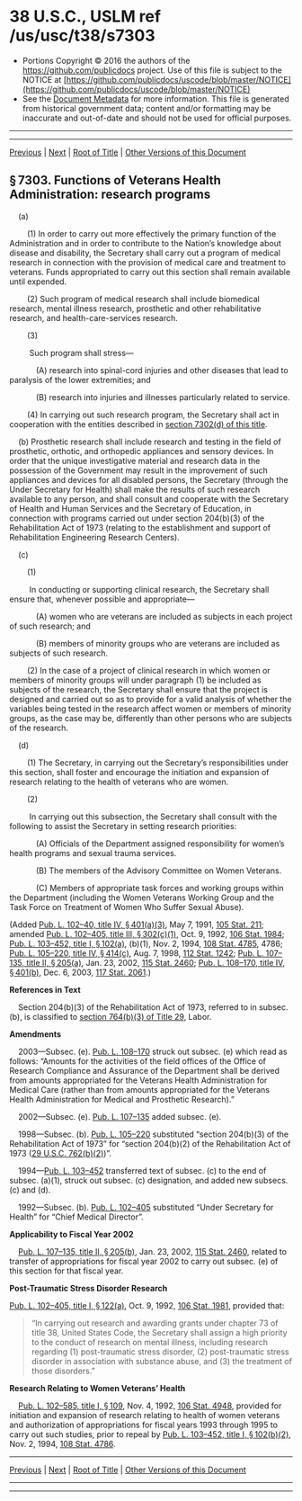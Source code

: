 ---
---

# 38 U.S.C., USLM ref /us/usc/t38/s7303

* Portions Copyright © 2016 the authors of the https://github.com/publicdocs project.
  Use of this file is subject to the NOTICE at [https://github.com/publicdocs/uscode/blob/master/NOTICE](https://github.com/publicdocs/uscode/blob/master/NOTICE)
* See the [Document Metadata](././../../../../../..//README.md) for more information.
  This file is generated from historical government data; content and/or formatting may be inaccurate and out-of-date and should not be used for official purposes.

----------
----------

[Previous](./../../../../../..//us/usc/t38/ptV/ch73/schI/m__us_usc_t38_s7302.md) | [Next](./../../../../../..//us/usc/t38/ptV/ch73/schI/m__us_usc_t38_s7304.md) | [Root of Title](./../../../../../../) | [Other Versions of this Document](https://publicdocs.github.io/go/links?ns=uslm&ref=%2Fus%2Fusc%2Ft38%2Fs7303)

## § 7303. Functions of Veterans Health Administration: research programs

    (a)

        (1) In order to carry out more effectively the primary function of the Administration and in order to contribute to the Nation’s knowledge about disease and disability, the Secretary shall carry out a program of medical research in connection with the provision of medical care and treatment to veterans. Funds appropriated to carry out this section shall remain available until expended.

        (2) Such program of medical research shall include biomedical research, mental illness research, prosthetic and other rehabilitative research, and health-care-services research.

        (3)

         Such program shall stress—

            (A) research into spinal-cord injuries and other diseases that lead to paralysis of the lower extremities; and

            (B) research into injuries and illnesses particularly related to service.

        (4) In carrying out such research program, the Secretary shall act in cooperation with the entities described in [section 7302(d) of this title][/us/usc/t38/s7302/d].

    (b) Prosthetic research shall include research and testing in the field of prosthetic, orthotic, and orthopedic appliances and sensory devices. In order that the unique investigative material and research data in the possession of the Government may result in the improvement of such appliances and devices for all disabled persons, the Secretary (through the Under Secretary for Health) shall make the results of such research available to any person, and shall consult and cooperate with the Secretary of Health and Human Services and the Secretary of Education, in connection with programs carried out under section 204(b)(3) of the Rehabilitation Act of 1973 (relating to the establishment and support of Rehabilitation Engineering Research Centers).

    (c)

        (1)

         In conducting or supporting clinical research, the Secretary shall ensure that, whenever possible and appropriate—

            (A) women who are veterans are included as subjects in each project of such research; and

            (B) members of minority groups who are veterans are included as subjects of such research.

        (2) In the case of a project of clinical research in which women or members of minority groups will under paragraph (1) be included as subjects of the research, the Secretary shall ensure that the project is designed and carried out so as to provide for a valid analysis of whether the variables being tested in the research affect women or members of minority groups, as the case may be, differently than other persons who are subjects of the research.

    (d)

        (1) The Secretary, in carrying out the Secretary’s responsibilities under this section, shall foster and encourage the initiation and expansion of research relating to the health of veterans who are women.

        (2)

         In carrying out this subsection, the Secretary shall consult with the following to assist the Secretary in setting research priorities:

            (A) Officials of the Department assigned responsibility for women’s health programs and sexual trauma services.

            (B) The members of the Advisory Committee on Women Veterans.

            (C) Members of appropriate task forces and working groups within the Department (including the Women Veterans Working Group and the Task Force on Treatment of Women Who Suffer Sexual Abuse).

(Added [Pub. L. 102–40, title IV, § 401(a)(3)][/us/pl/102/40/s401/a/3], May 7, 1991, [105 Stat. 211][/us/stat/105/211]; amended [Pub. L. 102–405, title III, § 302(c)(1)][/us/pl/102/405/s302/c/1], Oct. 9, 1992, [106 Stat. 1984][/us/stat/106/1984]; [Pub. L. 103–452, title I, § 102(a)][/us/pl/103/452/s102/a], (b)(1), Nov. 2, 1994, [108 Stat. 4785][/us/stat/108/4785], 4786; [Pub. L. 105–220, title IV, § 414(c)][/us/pl/105/220/s414/c], Aug. 7, 1998, [112 Stat. 1242][/us/stat/112/1242]; [Pub. L. 107–135, title II, § 205(a)][/us/pl/107/135/s205/a], Jan. 23, 2002, [115 Stat. 2460][/us/stat/115/2460]; [Pub. L. 108–170, title IV, § 401(b)][/us/pl/108/170/s401/b], Dec. 6, 2003, [117 Stat. 2061][/us/stat/117/2061].)

 __References in Text__ 

    Section 204(b)(3) of the Rehabilitation Act of 1973, referred to in subsec. (b), is classified to [section 764(b)(3) of Title 29][/us/usc/t29/s764/b/3], Labor.

 __Amendments__ 

    2003—Subsec. (e). [Pub. L. 108–170][/us/pl/108/170] struck out subsec. (e) which read as follows: “Amounts for the activities of the field offices of the Office of Research Compliance and Assurance of the Department shall be derived from amounts appropriated for the Veterans Health Administration for Medical Care (rather than from amounts appropriated for the Veterans Health Administration for Medical and Prosthetic Research).”

    2002—Subsec. (e). [Pub. L. 107–135][/us/pl/107/135] added subsec. (e).

    1998—Subsec. (b). [Pub. L. 105–220][/us/pl/105/220] substituted “section 204(b)(3) of the Rehabilitation Act of 1973” for “section 204(b)(2) of the Rehabilitation Act of 1973 ([29 U.S.C. 762(b)(2)][/us/usc/t29/s762/b/2])”.

    1994—[Pub. L. 103–452][/us/pl/103/452] transferred text of subsec. (c) to the end of subsec. (a)(1), struck out subsec. (c) designation, and added new subsecs. (c) and (d).

    1992—Subsec. (b). [Pub. L. 102–405][/us/pl/102/405] substituted “Under Secretary for Health” for “Chief Medical Director”.

 __Applicability to Fiscal Year 2002__ 

    [Pub. L. 107–135, title II, § 205(b)][/us/pl/107/135/s205/b], Jan. 23, 2002, [115 Stat. 2460][/us/stat/115/2460], related to transfer of appropriations for fiscal year 2002 to carry out subsec. (e) of this section for that fiscal year.

 __Post-Traumatic Stress Disorder Research__ 

[Pub. L. 102–405, title I, § 122(a)][/us/pl/102/405/s122/a], Oct. 9, 1992, [106 Stat. 1981][/us/stat/106/1981], provided that: 

> “In carrying out research and awarding grants under chapter 73 of title 38, United States Code, the Secretary shall assign a high priority to the conduct of research on mental illness, including research regarding (1) post-traumatic stress disorder, (2) post-traumatic stress disorder in association with substance abuse, and (3) the treatment of those disorders.”

 __Research Relating to Women Veterans’ Health__ 

    [Pub. L. 102–585, title I, § 109][/us/pl/102/585/s109], Nov. 4, 1992, [106 Stat. 4948][/us/stat/106/4948], provided for initiation and expansion of research relating to health of women veterans and authorization of appropriations for fiscal years 1993 through 1995 to carry out such studies, prior to repeal by [Pub. L. 103–452, title I, § 102(b)(2)][/us/pl/103/452/s102/b/2], Nov. 2, 1994, [108 Stat. 4786][/us/stat/108/4786].

----------

[Previous](./../../../../../..//us/usc/t38/ptV/ch73/schI/m__us_usc_t38_s7302.md) | [Next](./../../../../../..//us/usc/t38/ptV/ch73/schI/m__us_usc_t38_s7304.md) | [Root of Title](./../../../../../../) | [Other Versions of this Document](https://publicdocs.github.io/go/links?ns=uslm&ref=%2Fus%2Fusc%2Ft38%2Fs7303)

----------
----------

[/us/usc/t38/s7302/d]: https://publicdocs.github.io/go/links?ns=uslm&ref=%2Fus%2Fusc%2Ft38%2Fs7302%2Fd
[/us/pl/102/40/s401/a/3]: https://publicdocs.github.io/go/links?ns=uslm&ref=%2Fus%2Fpl%2F102%2F40%2Fs401%2Fa%2F3
[/us/stat/105/211]: https://publicdocs.github.io/go/links?ns=uslm&ref=%2Fus%2Fstat%2F105%2F211
[/us/pl/102/405/s302/c/1]: https://publicdocs.github.io/go/links?ns=uslm&ref=%2Fus%2Fpl%2F102%2F405%2Fs302%2Fc%2F1
[/us/stat/106/1984]: https://publicdocs.github.io/go/links?ns=uslm&ref=%2Fus%2Fstat%2F106%2F1984
[/us/pl/103/452/s102/a]: https://publicdocs.github.io/go/links?ns=uslm&ref=%2Fus%2Fpl%2F103%2F452%2Fs102%2Fa
[/us/stat/108/4785]: https://publicdocs.github.io/go/links?ns=uslm&ref=%2Fus%2Fstat%2F108%2F4785
[/us/pl/105/220/s414/c]: https://publicdocs.github.io/go/links?ns=uslm&ref=%2Fus%2Fpl%2F105%2F220%2Fs414%2Fc
[/us/stat/112/1242]: https://publicdocs.github.io/go/links?ns=uslm&ref=%2Fus%2Fstat%2F112%2F1242
[/us/pl/107/135/s205/a]: https://publicdocs.github.io/go/links?ns=uslm&ref=%2Fus%2Fpl%2F107%2F135%2Fs205%2Fa
[/us/stat/115/2460]: https://publicdocs.github.io/go/links?ns=uslm&ref=%2Fus%2Fstat%2F115%2F2460
[/us/pl/108/170/s401/b]: https://publicdocs.github.io/go/links?ns=uslm&ref=%2Fus%2Fpl%2F108%2F170%2Fs401%2Fb
[/us/stat/117/2061]: https://publicdocs.github.io/go/links?ns=uslm&ref=%2Fus%2Fstat%2F117%2F2061
[/us/usc/t29/s764/b/3]: https://publicdocs.github.io/go/links?ns=uslm&ref=%2Fus%2Fusc%2Ft29%2Fs764%2Fb%2F3
[/us/pl/108/170]: https://publicdocs.github.io/go/links?ns=uslm&ref=%2Fus%2Fpl%2F108%2F170
[/us/pl/107/135]: https://publicdocs.github.io/go/links?ns=uslm&ref=%2Fus%2Fpl%2F107%2F135
[/us/pl/105/220]: https://publicdocs.github.io/go/links?ns=uslm&ref=%2Fus%2Fpl%2F105%2F220
[/us/usc/t29/s762/b/2]: https://publicdocs.github.io/go/links?ns=uslm&ref=%2Fus%2Fusc%2Ft29%2Fs762%2Fb%2F2
[/us/pl/103/452]: https://publicdocs.github.io/go/links?ns=uslm&ref=%2Fus%2Fpl%2F103%2F452
[/us/pl/102/405]: https://publicdocs.github.io/go/links?ns=uslm&ref=%2Fus%2Fpl%2F102%2F405
[/us/pl/107/135/s205/b]: https://publicdocs.github.io/go/links?ns=uslm&ref=%2Fus%2Fpl%2F107%2F135%2Fs205%2Fb
[/us/stat/115/2460]: https://publicdocs.github.io/go/links?ns=uslm&ref=%2Fus%2Fstat%2F115%2F2460
[/us/pl/102/405/s122/a]: https://publicdocs.github.io/go/links?ns=uslm&ref=%2Fus%2Fpl%2F102%2F405%2Fs122%2Fa
[/us/stat/106/1981]: https://publicdocs.github.io/go/links?ns=uslm&ref=%2Fus%2Fstat%2F106%2F1981
[/us/pl/102/585/s109]: https://publicdocs.github.io/go/links?ns=uslm&ref=%2Fus%2Fpl%2F102%2F585%2Fs109
[/us/stat/106/4948]: https://publicdocs.github.io/go/links?ns=uslm&ref=%2Fus%2Fstat%2F106%2F4948
[/us/pl/103/452/s102/b/2]: https://publicdocs.github.io/go/links?ns=uslm&ref=%2Fus%2Fpl%2F103%2F452%2Fs102%2Fb%2F2
[/us/stat/108/4786]: https://publicdocs.github.io/go/links?ns=uslm&ref=%2Fus%2Fstat%2F108%2F4786


